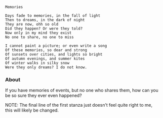 ```
Memories

Days fade to memories, in the fall of light
Then to dreams, in the dark of night
They are now, ohh so old
Did they happen? Or were they told?
Now only in my mind they exist
No one to share, no one to miss

I cannot paint a picture; or even write a song
Of these memories, so dear and strong
Of sunsets over cities, and lights so bright
Of autumn evenings, and summer kites
Of winter walks in silky snow
Were they only dreams? I do not know.
```

### About
If you have memories of events, but no one who shares them, how can you be so sure they ever even happened?

NOTE: The final line of the first stanza just doesn't feel quite right to me, this will likely be changed.
